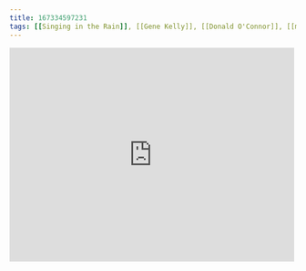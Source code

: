 ```yaml
---
title: 167334597231
tags: [[Singing in the Rain]], [[Gene Kelly]], [[Donald O'Connor]], [[musical]]
---
```

<iframe allow="accelerometer; autoplay; clipboard-write; encrypted-media; gyroscope; picture-in-picture" allowfullscreen="" frameborder="0" height="375" id="youtube_iframe" src="https://www.youtube.com/embed/ZFxWkUkUsQA?feature=oembed&amp;enablejsapi=1&amp;origin=https://safe.txmblr.com&amp;wmode=opaque" width="500"></iframe>